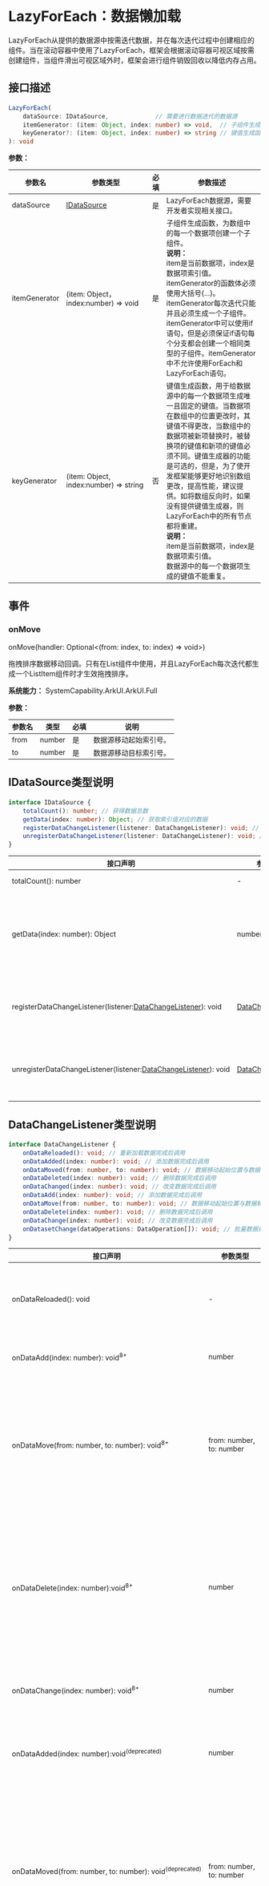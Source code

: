 # LazyForEach：数据懒加载


LazyForEach从提供的数据源中按需迭代数据，并在每次迭代过程中创建相应的组件。当在滚动容器中使用了LazyForEach，框架会根据滚动容器可视区域按需创建组件，当组件滑出可视区域外时，框架会进行组件销毁回收以降低内存占用。


## 接口描述


```ts
LazyForEach(
    dataSource: IDataSource,             // 需要进行数据迭代的数据源
    itemGenerator: (item: Object, index: number) => void,  // 子组件生成函数
    keyGenerator?: (item: Object, index: number) => string // 键值生成函数
): void
```

**参数：**


| 参数名        | 参数类型                                               | 必填 | 参数描述                                                     |
| ------------- | ------------------------------------------------------ | ---- | ------------------------------------------------------------ |
| dataSource    | [IDataSource](#idatasource类型说明)                    | 是   | LazyForEach数据源，需要开发者实现相关接口。                  |
| itemGenerator | (item:&nbsp;Object， index:number)&nbsp;=&gt;&nbsp;void  | 是   | 子组件生成函数，为数组中的每一个数据项创建一个子组件。<br/>**说明：**<br/>item是当前数据项，index是数据项索引值。<br/>itemGenerator的函数体必须使用大括号{...}。itemGenerator每次迭代只能并且必须生成一个子组件。itemGenerator中可以使用if语句，但是必须保证if语句每个分支都会创建一个相同类型的子组件。itemGenerator中不允许使用ForEach和LazyForEach语句。 |
| keyGenerator  | (item:&nbsp;Object, index:number)&nbsp;=&gt;&nbsp;string | 否   | 键值生成函数，用于给数据源中的每一个数据项生成唯一且固定的键值。当数据项在数组中的位置更改时，其键值不得更改，当数组中的数据项被新项替换时，被替换项的键值和新项的键值必须不同。键值生成器的功能是可选的，但是，为了使开发框架能够更好地识别数组更改，提高性能，建议提供。如将数组反向时，如果没有提供键值生成器，则LazyForEach中的所有节点都将重建。<br/>**说明：**<br/>item是当前数据项，index是数据项索引值。<br/>数据源中的每一个数据项生成的键值不能重复。 |

## 事件
### onMove

onMove(handler: Optional<(from: index, to: index) => void>)

拖拽排序数据移动回调。只有在List组件中使用，并且LazyForEach每次迭代都生成一个ListItem组件时才生效拖拽排序。

**系统能力：** SystemCapability.ArkUI.ArkUI.Full

**参数：** 

| 参数名 | 类型      | 必填 | 说明       |
| ------ | --------- | ---- | ---------- |
| from  | number | 是   | 数据源移动起始索引号。 |
| to  | number | 是   | 数据源移动目标索引号。 |

## IDataSource类型说明

```ts
interface IDataSource {
    totalCount(): number; // 获得数据总数
    getData(index: number): Object; // 获取索引值对应的数据
    registerDataChangeListener(listener: DataChangeListener): void; // 注册数据改变的监听器
    unregisterDataChangeListener(listener: DataChangeListener): void; // 注销数据改变的监听器
}
```

| 接口声明                                                     | 参数类型                                          | 说明                                                        |
| ------------------------------------------------------------ | ------------------------------------------------- | ----------------------------------------------------------- |
| totalCount():&nbsp;number                                    | -                                                 | 获得数据总数。                                              |
| getData(index:&nbsp;number):&nbsp;Object                        | number                                            | 获取索引值index对应的数据。<br/>index：获取数据对应的索引值。 |
| registerDataChangeListener(listener:[DataChangeListener](#datachangelistener类型说明)):&nbsp;void | [DataChangeListener](#datachangelistener类型说明) | 注册数据改变的监听器。<br/>listener：数据变化监听器         |
| unregisterDataChangeListener(listener:[DataChangeListener](#datachangelistener类型说明)):&nbsp;void | [DataChangeListener](#datachangelistener类型说明) | 注销数据改变的监听器。<br/>listener：数据变化监听器         |

## DataChangeListener类型说明

```ts
interface DataChangeListener {
    onDataReloaded(): void; // 重新加载数据完成后调用
    onDataAdded(index: number): void; // 添加数据完成后调用
    onDataMoved(from: number, to: number): void; // 数据移动起始位置与数据移动目标位置交换完成后调用
    onDataDeleted(index: number): void; // 删除数据完成后调用
    onDataChanged(index: number): void; // 改变数据完成后调用
    onDataAdd(index: number): void; // 添加数据完成后调用
    onDataMove(from: number, to: number): void; // 数据移动起始位置与数据移动目标位置交换完成后调用
    onDataDelete(index: number): void; // 删除数据完成后调用
    onDataChange(index: number): void; // 改变数据完成后调用
    onDatasetChange(dataOperations: DataOperation[]): void; // 批量数据处理后调用
}
```

| 接口声明                                                     | 参数类型                               | 说明                                                         |
| ------------------------------------------------------------ | -------------------------------------- | ------------------------------------------------------------ |
| onDataReloaded():&nbsp;void                                  | -                                      | 通知组件重新加载所有数据。<br/>键值没有变化的数据项会使用原先的子组件，键值发生变化的会重建子组件。 |
| onDataAdd(index:&nbsp;number):&nbsp;void<sup>8+</sup>        | number                                 | 通知组件index的位置有数据添加。<br/>index：数据添加位置的索引值。 |
| onDataMove(from:&nbsp;number,&nbsp;to:&nbsp;number):&nbsp;void<sup>8+</sup> | from:&nbsp;number,<br/>to:&nbsp;number | 通知组件数据有移动。<br/>from:&nbsp;数据移动起始位置，to:&nbsp;数据移动目标位置。<br/>将from和to位置的数据进行交换。<br/>**说明：**<br/>数据移动前后键值要保持不变，如果键值有变化，应使用删除数据和新增数据接口。 |
| onDataDelete(index: number):void<sup>8+</sup>                | number                                 | 通知组件删除index位置的数据并刷新LazyForEach的展示内容。<br/>index：数据删除位置的索引值。<br/>**说明：** <br/>需要保证dataSource中的对应数据已经在调用onDataDelete前删除，否则页面渲染将出现未定义的行为。 |
| onDataChange(index:&nbsp;number):&nbsp;void<sup>8+</sup>     | number                                 | 通知组件index的位置有数据有变化。<br/>index：数据变化位置的索引值。 |
| onDataAdded(index:&nbsp;number):void<sup>(deprecated)</sup>  | number                                 | 通知组件index的位置有数据添加。<br/>从API 8开始，建议使用onDataAdd。<br/>index：数据添加位置的索引值。 |
| onDataMoved(from:&nbsp;number,&nbsp;to:&nbsp;number):&nbsp;void<sup>(deprecated)</sup> | from:&nbsp;number,<br/>to:&nbsp;number | 通知组件数据有移动。<br/>从API 8开始，建议使用onDataMove。<br/>from:&nbsp;数据移动起始位置，to:&nbsp;数据移动目标位置。<br/>将from和to位置的数据进行交换。<br/>**说明：**<br/>数据移动前后键值要保持不变，如果键值有变化，应使用删除数据和新增数据接口。 |
| onDataDeleted(index: number):void<sup>(deprecated)</sup>     | number                                 | 通知组件删除index位置的数据并刷新LazyForEach的展示内容。<br/>从API 8开始，建议使用onDataDelete。<br/>index：数据删除位置的索引值。 |
| onDataChanged(index:&nbsp;number):&nbsp;void<sup>(deprecated)</sup> | number                                 | 通知组件index的位置有数据有变化。<br/>从API 8开始，建议使用onDataChange。<br/>index：数据变化监听器。 |
| onDatasetChange(dataOperations: DataOperation[]): void<sup>12+</sup> | DataOperation[]                        | 进行批量的数据处理。<br/>该接口不可与上述接口混用。<br/>DataOperation：一次处理数据的操作。<br/>**原子化服务API：** 从API version 12开始，该接口支持在原子化服务中使用。|

## DataOperation类型说明

**原子化服务API：** 从API version 12开始，该接口支持在原子化服务中使用。

```ts
type DataOperation =
  	DataAddOperation |          // 添加数据操作
	DataDeleteOperation |       // 删除数据操作
	DataChangeOperation |       // 改变数据操作
	DataMoveOperation |         // 移动数据操作
	DataExchangeOperation |     // 交换数据操作
	DataReloadOperation         // 重载所有数据操作
```

### DataAddOperation

**原子化服务API：** 从API version 12开始，该接口支持在原子化服务中使用。

```ts
interface DataAddOperation {
  type: DataOperationType.ADD,     // 数据添加类型
  index: number,                   // 插入数据索引值
  count?: number,                  // 插入数量，默认值为1
  key?: string | Array<string>     // 为插入的数据分配键值
}
```

### DataDeleteOperation

**原子化服务API：** 从API version 12开始，该接口支持在原子化服务中使用。

```ts
interface DataDeleteOperation {
  type: DataOperationType.DELETE,  // 数据删除类型
  index: number,                   // 起始删除位置索引值
  count?: number                   // 删除数据数量，默认值为1
}
```

### DataChangeOperation

**原子化服务API：** 从API version 12开始，该接口支持在原子化服务中使用。

```ts
interface DataChangeOperation {
  type: DataOperationType.CHANGE,  // 数据改变类型
  index: number,                   // 改变的数据的索引值
  key?: string                     // 为改变的数据分配新的键值，默认使用原键值
}
```

### DataMoveOperation

**原子化服务API：** 从API version 12开始，该接口支持在原子化服务中使用。

```ts
interface MoveIndex {
  from: number;                    // 起始移动位置
  to: number;                      // 目的移动位置
}

interface DataMoveOperation {
  type: DataOperationType.MOVE,    // 数据移动类型
  index: MoveIndex,
  key?: string                     // 为被移动的数据分配新的键值，默认使用原键值
}
```

### DataExchangeOperation

**原子化服务API：** 从API version 12开始，该接口支持在原子化服务中使用。

```ts
interface ExchangeIndex {
  start: number;                   // 第一个交换位置
  end: number;                     // 第二个交换位置
}
interface ExchangeKey {
  start: string;                   // 为第一个交换的位置分配新的键值，默认使用原键值
  end: string;                     // 为第二个交换的位置分配新的键值，默认使用原键值
}

interface DataExchangeOperation {
  type: DataOperationType.EXCHANGE,  // 数据交换类型
  index: ExchangeIndex,
  key?: ExchangeKey
}
```

### DataReloadOperation

**原子化服务API：** 从API version 12开始，该接口支持在原子化服务中使用。

```ts
interface DataReloadOperation {     // 当onDatasetChange含有DataOperationType.RELOAD操作时，其余操作全部失效，框架会自己调用keygenerator进行键值比对
  type: DataOperationType.RELOAD    // 数据全部重载类型
}
```

### DataOperationType

**原子化服务API：** 从API version 12开始，该接口支持在原子化服务中使用。

```ts
declare enum DataOperationType {
  ADD = 'add',                      // 数据添加
  DELETE = 'delete',                // 数据删除
  CHANGE = 'change',                // 数据改变
  MOVE = 'move',                    // 数据移动
  EXCHANGE = 'exchange',            // 数据交换
  RELOAD = 'reload'                 // 全部数据重载
}
```

## 使用限制

- LazyForEach必须在容器组件内使用，仅有[List](../reference/apis-arkui/arkui-ts/ts-container-list.md)、[Grid](../reference/apis-arkui/arkui-ts/ts-container-grid.md)、[Swiper](../reference/apis-arkui/arkui-ts/ts-container-swiper.md)以及[WaterFlow](../reference/apis-arkui/arkui-ts/ts-container-waterflow.md)组件支持数据懒加载（可配置cachedCount属性，即只加载可视部分以及其前后少量数据用于缓冲），其他组件仍然是一次性加载所有的数据。
- LazyForEach在每次迭代中，必须创建且只允许创建一个子组件。
- 生成的子组件必须是允许包含在LazyForEach父容器组件中的子组件。
- 允许LazyForEach包含在if/else条件渲染语句中，也允许LazyForEach中出现if/else条件渲染语句。
- 键值生成器必须针对每个数据生成唯一的值，如果键值相同，将导致键值相同的UI组件渲染出现问题。
- LazyForEach必须使用DataChangeListener对象来进行更新，第一个参数dataSource使用状态变量时，状态变量改变不会触发LazyForEach的UI刷新。
- 为了高性能渲染，通过DataChangeListener对象的onDataChange方法来更新UI时，需要生成不同于原来的键值来触发组件刷新。

## 键值生成规则

在`LazyForEach`循环渲染过程中，系统会为每个item生成一个唯一且持久的键值，用于标识对应的组件。当这个键值变化时，ArkUI框架将视为该数组元素已被替换或修改，并会基于新的键值创建一个新的组件。

`LazyForEach`提供了一个名为`keyGenerator`的参数，这是一个函数，开发者可以通过它自定义键值的生成规则。如果开发者没有定义`keyGenerator`函数，则ArkUI框架会使用默认的键值生成函数，即`(item: Object, index: number) => { return viewId + '-' + index.toString(); }`, viewId在编译器转换过程中生成，同一个LazyForEach组件内其viewId是一致的。

## 组件创建规则

在确定键值生成规则后，LazyForEach的第二个参数`itemGenerator`函数会根据键值生成规则为数据源的每个数组项创建组件。组件的创建包括两种情况：[LazyForEach首次渲染](#首次渲染)和[LazyForEach非首次渲染](#非首次渲染)。

### 首次渲染

- ### 生成不同键值

在LazyForEach首次渲染时，会根据上述键值生成规则为数据源的每个数组项生成唯一键值，并创建相应的组件。

```ts
// Basic implementation of IDataSource to handle data listener
class BasicDataSource implements IDataSource {
  private listeners: DataChangeListener[] = [];
  private originDataArray: string[] = [];

  public totalCount(): number {
    return 0;
  }

  public getData(index: number): string {
    return this.originDataArray[index];
  }

  // 该方法为框架侧调用，为LazyForEach组件向其数据源处添加listener监听
  registerDataChangeListener(listener: DataChangeListener): void {
    if (this.listeners.indexOf(listener) < 0) {
      console.info('add listener');
      this.listeners.push(listener);
    }
  }

  // 该方法为框架侧调用，为对应的LazyForEach组件在数据源处去除listener监听
  unregisterDataChangeListener(listener: DataChangeListener): void {
    const pos = this.listeners.indexOf(listener);
    if (pos >= 0) {
      console.info('remove listener');
      this.listeners.splice(pos, 1);
    }
  }

  // 通知LazyForEach组件需要重载所有子组件
  notifyDataReload(): void {
    this.listeners.forEach(listener => {
      listener.onDataReloaded();
    })
  }

  // 通知LazyForEach组件需要在index对应索引处添加子组件
  notifyDataAdd(index: number): void {
    this.listeners.forEach(listener => {
      listener.onDataAdd(index);
    })
  }

  // 通知LazyForEach组件在index对应索引处数据有变化，需要重建该子组件
  notifyDataChange(index: number): void {
    this.listeners.forEach(listener => {
      listener.onDataChange(index);
    })
  }

  // 通知LazyForEach组件需要在index对应索引处删除该子组件
  notifyDataDelete(index: number): void {
    this.listeners.forEach(listener => {
      listener.onDataDelete(index);
    })
  }

  // 通知LazyForEach组件将from索引和to索引处的子组件进行交换
  notifyDataMove(from: number, to: number): void {
    this.listeners.forEach(listener => {
      listener.onDataMove(from, to);
    })
  }
}

class MyDataSource extends BasicDataSource {
  private dataArray: string[] = [];

  public totalCount(): number {
    return this.dataArray.length;
  }

  public getData(index: number): string {
    return this.dataArray[index];
  }

  public addData(index: number, data: string): void {
    this.dataArray.splice(index, 0, data);
    this.notifyDataAdd(index);
  }

  public pushData(data: string): void {
    this.dataArray.push(data);
    this.notifyDataAdd(this.dataArray.length - 1);
  }
}

@Entry
@Component
struct MyComponent {
  private data: MyDataSource = new MyDataSource();
   
  aboutToAppear() {
    for (let i = 0; i <= 20; i++) {
      this.data.pushData(`Hello ${i}`)
    }
  }

  build() {
    List({ space: 3 }) {
      LazyForEach(this.data, (item: string) => {
        ListItem() {
          Row() {
            Text(item).fontSize(50)
              .onAppear(() => {
                console.info("appear:" + item)
              })
          }.margin({ left: 10, right: 10 })
        }
      }, (item: string) => item)
    }.cachedCount(5)
  }
}
```

在上述代码中，键值生成规则是`keyGenerator`函数的返回值`item`。在`LazyForEach`循环渲染时，其为数据源数组项依次生成键值`Hello 0`、`Hello 1` ... `Hello 20`，并创建对应的`ListItem`子组件渲染到界面上。

运行效果如下图所示。

**图1**  LazyForEach正常首次渲染  
![LazyForEach-Render-DifferentKey](./figures/LazyForEach-Render-DifferentKey.gif)

- ### 键值相同时错误渲染

当不同数据项生成的键值相同时，框架的行为是不可预测的。例如，在以下代码中，`LazyForEach`渲染的数据项键值均相同，在滑动过程中，`LazyForEach`会对划入划出当前页面的子组件进行预加载，而新建的子组件和销毁的原子组件具有相同的键值，框架可能存在取用缓存错误的情况，导致子组件渲染有问题。

 ```ts
class BasicDataSource implements IDataSource {
  private listeners: DataChangeListener[] = [];
  private originDataArray: string[] = [];

  public totalCount(): number {
    return 0;
  }

  public getData(index: number): string {
    return this.originDataArray[index];
  }

  registerDataChangeListener(listener: DataChangeListener): void {
    if (this.listeners.indexOf(listener) < 0) {
      console.info('add listener');
      this.listeners.push(listener);
    }
  }

  unregisterDataChangeListener(listener: DataChangeListener): void {
    const pos = this.listeners.indexOf(listener);
    if (pos >= 0) {
      console.info('remove listener');
      this.listeners.splice(pos, 1);
    }
  }

  notifyDataReload(): void {
    this.listeners.forEach(listener => {
      listener.onDataReloaded();
    })
  }

  notifyDataAdd(index: number): void {
    this.listeners.forEach(listener => {
      listener.onDataAdd(index);
    })
  }

  notifyDataChange(index: number): void {
    this.listeners.forEach(listener => {
      listener.onDataChange(index);
    })
  }

  notifyDataDelete(index: number): void {
    this.listeners.forEach(listener => {
      listener.onDataDelete(index);
    })
  }

  notifyDataMove(from: number, to: number): void {
    this.listeners.forEach(listener => {
      listener.onDataMove(from, to);
    })
  }
}

class MyDataSource extends BasicDataSource {
  private dataArray: string[] = [];

  public totalCount(): number {
    return this.dataArray.length;
  }

  public getData(index: number): string {
    return this.dataArray[index];
  }

  public addData(index: number, data: string): void {
    this.dataArray.splice(index, 0, data);
    this.notifyDataAdd(index);
  }

  public pushData(data: string): void {
    this.dataArray.push(data);
    this.notifyDataAdd(this.dataArray.length - 1);
  }
}

@Entry
@Component
struct MyComponent {
  private data: MyDataSource = new MyDataSource();

  aboutToAppear() {
    for (let i = 0; i <= 20; i++) {
      this.data.pushData(`Hello ${i}`)
    }
  }

  build() {
    List({ space: 3 }) {
      LazyForEach(this.data, (item: string) => {
        ListItem() {
          Row() {
            Text(item).fontSize(50)
              .onAppear(() => {
                console.info("appear:" + item)
              })
          }.margin({ left: 10, right: 10 })
        }
      }, (item: string) => 'same key')
    }.cachedCount(5)
  }
}
 ```

运行效果如下图所示。

**图2**  LazyForEach存在相同键值  
![LazyForEach-Render-SameKey](./figures/LazyForEach-Render-SameKey.gif)

### 非首次渲染

当`LazyForEach`数据源发生变化，需要再次渲染时，开发者应根据数据源的变化情况调用`listener`对应的接口，通知`LazyForEach`做相应的更新，各使用场景如下。

- ### 添加数据

```ts
class BasicDataSource implements IDataSource {
  private listeners: DataChangeListener[] = [];
  private originDataArray: string[] = [];

  public totalCount(): number {
    return 0;
  }

  public getData(index: number): string {
    return this.originDataArray[index];
  }

  registerDataChangeListener(listener: DataChangeListener): void {
    if (this.listeners.indexOf(listener) < 0) {
      console.info('add listener');
      this.listeners.push(listener);
    }
  }

  unregisterDataChangeListener(listener: DataChangeListener): void {
    const pos = this.listeners.indexOf(listener);
    if (pos >= 0) {
      console.info('remove listener');
      this.listeners.splice(pos, 1);
    }
  }

  notifyDataReload(): void {
    this.listeners.forEach(listener => {
      listener.onDataReloaded();
    })
  }

  notifyDataAdd(index: number): void {
    this.listeners.forEach(listener => {
      listener.onDataAdd(index);
      // 写法2：listener.onDatasetChange([{type: DataOperationType.ADD, index: index}]);
    })
  }

  notifyDataChange(index: number): void {
    this.listeners.forEach(listener => {
      listener.onDataChange(index);
    })
  }

  notifyDataDelete(index: number): void {
    this.listeners.forEach(listener => {
      listener.onDataDelete(index);
    })
  }

  notifyDataMove(from: number, to: number): void {
    this.listeners.forEach(listener => {
      listener.onDataMove(from, to);
    })
  }
}

class MyDataSource extends BasicDataSource {
  private dataArray: string[] = [];

  public totalCount(): number {
    return this.dataArray.length;
  }

  public getData(index: number): string {
    return this.dataArray[index];
  }

  public addData(index: number, data: string): void {
    this.dataArray.splice(index, 0, data);
    this.notifyDataAdd(index);
  }

  public pushData(data: string): void {
    this.dataArray.push(data);
    this.notifyDataAdd(this.dataArray.length - 1);
  }
}

@Entry
@Component
struct MyComponent {
  private data: MyDataSource = new MyDataSource();

  aboutToAppear() {
    for (let i = 0; i <= 20; i++) {
      this.data.pushData(`Hello ${i}`)
    }
  }

  build() {
    List({ space: 3 }) {
      LazyForEach(this.data, (item: string) => {
        ListItem() {
          Row() {
            Text(item).fontSize(50)
              .onAppear(() => {
                console.info("appear:" + item)
              })
          }.margin({ left: 10, right: 10 })
        }
        .onClick(() => {
          // 点击追加子组件
          this.data.pushData(`Hello ${this.data.totalCount()}`);
        })
      }, (item: string) => item)
    }.cachedCount(5)
  }
}
```

当我们点击`LazyForEach`的子组件时，首先调用数据源`data`的`pushData`方法，该方法会在数据源末尾添加数据并调用`notifyDataAdd`方法。在`notifyDataAdd`方法内会又调用`listener.onDataAdd`方法，该方法会通知`LazyForEach`在该处有数据添加，`LazyForEach`便会在该索引处新建子组件。

运行效果如下图所示。

**图3**  LazyForEach添加数据  
![LazyForEach-Add-Data](./figures/LazyForEach-Add-Data.gif)

- ### 删除数据

```ts
class BasicDataSource implements IDataSource {
  private listeners: DataChangeListener[] = [];
  private originDataArray: string[] = [];

  public totalCount(): number {
    return 0;
  }

  public getData(index: number): string {
    return this.originDataArray[index];
  }

  registerDataChangeListener(listener: DataChangeListener): void {
    if (this.listeners.indexOf(listener) < 0) {
      console.info('add listener');
      this.listeners.push(listener);
    }
  }

  unregisterDataChangeListener(listener: DataChangeListener): void {
    const pos = this.listeners.indexOf(listener);
    if (pos >= 0) {
      console.info('remove listener');
      this.listeners.splice(pos, 1);
    }
  }

  notifyDataReload(): void {
    this.listeners.forEach(listener => {
      listener.onDataReloaded();
    })
  }

  notifyDataAdd(index: number): void {
    this.listeners.forEach(listener => {
      listener.onDataAdd(index);
    })
  }

  notifyDataChange(index: number): void {
    this.listeners.forEach(listener => {
      listener.onDataChange(index);
    })
  }

  notifyDataDelete(index: number): void {
    this.listeners.forEach(listener => {
      listener.onDataDelete(index);
      // 写法2：listener.onDatasetChange([{type: DataOperationType.DELETE, index: index}]);
    })
  }

  notifyDataMove(from: number, to: number): void {
    this.listeners.forEach(listener => {
      listener.onDataMove(from, to);
    })
  }
}

class MyDataSource extends BasicDataSource {
  dataArray: string[] = [];

  public totalCount(): number {
    return this.dataArray.length;
  }

  public getData(index: number): string {
    return this.dataArray[index];
  }

  public addData(index: number, data: string): void {
    this.dataArray.splice(index, 0, data);
    this.notifyDataAdd(index);
  }

  public pushData(data: string): void {
    this.dataArray.push(data);
  }
  
  public deleteData(index: number): void {
    this.dataArray.splice(index, 1);
    this.notifyDataDelete(index);
  }
}

@Entry
@Component
struct MyComponent {
  private data: MyDataSource = new MyDataSource();

  aboutToAppear() {
    for (let i = 0; i <= 20; i++) {
      this.data.pushData(`Hello ${i}`)
    }
  }

  build() {
    List({ space: 3 }) {
      LazyForEach(this.data, (item: string, index: number) => {
        ListItem() {
          Row() {
            Text(item).fontSize(50)
              .onAppear(() => {
                console.info("appear:" + item)
              })
          }.margin({ left: 10, right: 10 })
        }
        .onClick(() => {
          // 点击删除子组件
          this.data.deleteData(this.data.dataArray.indexOf(item));
        })
      }, (item: string) => item)
    }.cachedCount(5)
  }
}
```

当我们点击`LazyForEach`的子组件时，首先调用数据源`data`的`deleteData`方法，该方法会删除数据源对应索引处的数据并调用`notifyDataDelete`方法。在`notifyDataDelete`方法内会又调用`listener.onDataDelete`方法，该方法会通知`LazyForEach`在该处有数据删除，`LazyForEach`便会在该索引处删除对应子组件。

运行效果如下图所示。

**图4**  LazyForEach删除数据  
![LazyForEach-Delete-Data](./figures/LazyForEach-Delete-Data.gif)

- ### 交换数据

```ts
class BasicDataSource implements IDataSource {
  private listeners: DataChangeListener[] = [];
  private originDataArray: string[] = [];

  public totalCount(): number {
    return 0;
  }

  public getData(index: number): string {
    return this.originDataArray[index];
  }

  registerDataChangeListener(listener: DataChangeListener): void {
    if (this.listeners.indexOf(listener) < 0) {
      console.info('add listener');
      this.listeners.push(listener);
    }
  }

  unregisterDataChangeListener(listener: DataChangeListener): void {
    const pos = this.listeners.indexOf(listener);
    if (pos >= 0) {
      console.info('remove listener');
      this.listeners.splice(pos, 1);
    }
  }

  notifyDataReload(): void {
    this.listeners.forEach(listener => {
      listener.onDataReloaded();
    })
  }

  notifyDataAdd(index: number): void {
    this.listeners.forEach(listener => {
      listener.onDataAdd(index);
    })
  }

  notifyDataChange(index: number): void {
    this.listeners.forEach(listener => {
      listener.onDataChange(index);
    })
  }

  notifyDataDelete(index: number): void {
    this.listeners.forEach(listener => {
      listener.onDataDelete(index);
    })
  }

  notifyDataMove(from: number, to: number): void {
    this.listeners.forEach(listener => {
      listener.onDataMove(from, to);
      // 写法2：listener.onDatasetChange(
      //         [{type: DataOperationType.EXCHANGE, index: {start: from, end: to}}]);
    })
  }
}

class MyDataSource extends BasicDataSource {
  dataArray: string[] = [];

  public totalCount(): number {
    return this.dataArray.length;
  }

  public getData(index: number): string {
    return this.dataArray[index];
  }

  public addData(index: number, data: string): void {
    this.dataArray.splice(index, 0, data);
    this.notifyDataAdd(index);
  }

  public pushData(data: string): void {
    this.dataArray.push(data);
  }
  
  public deleteData(index: number): void {
    this.dataArray.splice(index, 1);
    this.notifyDataDelete(index);
  }
  
  public moveData(from: number, to: number): void {
    let temp: string = this.dataArray[from];
    this.dataArray[from] = this.dataArray[to];
    this.dataArray[to] = temp;
    this.notifyDataMove(from, to);
  }
}

@Entry
@Component
struct MyComponent {
  private moved: number[] = [];
  private data: MyDataSource = new MyDataSource();

  aboutToAppear() {
    for (let i = 0; i <= 20; i++) {
      this.data.pushData(`Hello ${i}`)
    }
  }

  build() {
    List({ space: 3 }) {
      LazyForEach(this.data, (item: string, index: number) => {
        ListItem() {
          Row() {
            Text(item).fontSize(50)
              .onAppear(() => {
                console.info("appear:" + item)
              })
          }.margin({ left: 10, right: 10 })
        }
        .onClick(() => {
          this.moved.push(this.data.dataArray.indexOf(item));
          if (this.moved.length === 2) {
          	// 点击交换子组件
          	this.data.moveData(this.moved[0], this.moved[1]);
            this.moved = [];
          }
        })
      }, (item: string) => item)
    }.cachedCount(5)
  }
}
```

当我们首次点击`LazyForEach`的子组件时，在moved成员变量内存入要移动的数据索引，再次点击`LazyForEach`另一个子组件时，我们将首次点击的子组件移到此处。调用数据源`data`的`moveData`方法，该方法会将数据源对应数据移动到预期的位置并调用`notifyDataMove`方法。在`notifyDataMove`方法内会又调用`listener.onDataMove`方法，该方法通知`LazyForEach`在该处有数据需要移动，`LazyForEach`便会将`from`和`to`索引处的子组件进行位置调换。

运行效果如下图所示。

**图5**  LazyForEach交换数据  
![LazyForEach-Exchange-Data](./figures/LazyForEach-Exchange-Data.gif)

- ### 改变单个数据

```ts
class BasicDataSource implements IDataSource {
  private listeners: DataChangeListener[] = [];
  private originDataArray: string[] = [];

  public totalCount(): number {
    return 0;
  }

  public getData(index: number): string {
    return this.originDataArray[index];
  }

  registerDataChangeListener(listener: DataChangeListener): void {
    if (this.listeners.indexOf(listener) < 0) {
      console.info('add listener');
      this.listeners.push(listener);
    }
  }

  unregisterDataChangeListener(listener: DataChangeListener): void {
    const pos = this.listeners.indexOf(listener);
    if (pos >= 0) {
      console.info('remove listener');
      this.listeners.splice(pos, 1);
    }
  }

  notifyDataReload(): void {
    this.listeners.forEach(listener => {
      listener.onDataReloaded();
    })
  }

  notifyDataAdd(index: number): void {
    this.listeners.forEach(listener => {
      listener.onDataAdd(index);
    })
  }

  notifyDataChange(index: number): void {
    this.listeners.forEach(listener => {
      listener.onDataChange(index);
      // 写法2：listener.onDatasetChange([{type: DataOperationType.CHANGE, index: index}]);
    })
  }

  notifyDataDelete(index: number): void {
    this.listeners.forEach(listener => {
      listener.onDataDelete(index);
    })
  }

  notifyDataMove(from: number, to: number): void {
    this.listeners.forEach(listener => {
      listener.onDataMove(from, to);
    })
  }
}

class MyDataSource extends BasicDataSource {
  private dataArray: string[] = [];

  public totalCount(): number {
    return this.dataArray.length;
  }

  public getData(index: number): string {
    return this.dataArray[index];
  }

  public addData(index: number, data: string): void {
    this.dataArray.splice(index, 0, data);
    this.notifyDataAdd(index);
  }

  public pushData(data: string): void {
    this.dataArray.push(data);
  }
  
  public deleteData(index: number): void {
    this.dataArray.splice(index, 1);
    this.notifyDataDelete(index);
  }
  
  public changeData(index: number, data: string): void {
    this.dataArray.splice(index, 1, data);
    this.notifyDataChange(index);
  }
}

@Entry
@Component
struct MyComponent {
  private moved: number[] = [];
  private data: MyDataSource = new MyDataSource();

  aboutToAppear() {
    for (let i = 0; i <= 20; i++) {
      this.data.pushData(`Hello ${i}`)
    }
  }


  build() {
    List({ space: 3 }) {
      LazyForEach(this.data, (item: string, index: number) => {
        ListItem() {
          Row() {
            Text(item).fontSize(50)
              .onAppear(() => {
                console.info("appear:" + item)
              })
          }.margin({ left: 10, right: 10 })
        }
        .onClick(() => {
          this.data.changeData(index, item + '00');
        })
      }, (item: string) => item)
    }.cachedCount(5)
  }
}
```

当我们点击`LazyForEach`的子组件时，首先改变当前数据，然后调用数据源`data`的`changeData`方法，在该方法内会调用`notifyDataChange`方法。在`notifyDataChange`方法内会又调用`listener.onDataChange`方法，该方法通知`LazyForEach`组件该处有数据发生变化，`LazyForEach`便会在对应索引处重建子组件。

运行效果如下图所示。

**图6**  LazyForEach改变单个数据  
![LazyForEach-Change-SingleData](./figures/LazyForEach-Change-SingleData.gif)

- ### 改变多个数据

```ts
class BasicDataSource implements IDataSource {
  private listeners: DataChangeListener[] = [];
  private originDataArray: string[] = [];

  public totalCount(): number {
    return 0;
  }

  public getData(index: number): string {
    return this.originDataArray[index];
  }

  registerDataChangeListener(listener: DataChangeListener): void {
    if (this.listeners.indexOf(listener) < 0) {
      console.info('add listener');
      this.listeners.push(listener);
    }
  }

  unregisterDataChangeListener(listener: DataChangeListener): void {
    const pos = this.listeners.indexOf(listener);
    if (pos >= 0) {
      console.info('remove listener');
      this.listeners.splice(pos, 1);
    }
  }

  notifyDataReload(): void {
    this.listeners.forEach(listener => {
      listener.onDataReloaded();
      // 写法2：listener.onDatasetChange([{type: DataOperationType.RELOAD}]);
    })
  }

  notifyDataAdd(index: number): void {
    this.listeners.forEach(listener => {
      listener.onDataAdd(index);
    })
  }

  notifyDataChange(index: number): void {
    this.listeners.forEach(listener => {
      listener.onDataChange(index);
    })
  }

  notifyDataDelete(index: number): void {
    this.listeners.forEach(listener => {
      listener.onDataDelete(index);
    })
  }

  notifyDataMove(from: number, to: number): void {
    this.listeners.forEach(listener => {
      listener.onDataMove(from, to);
    })
  }
}

class MyDataSource extends BasicDataSource {
  private dataArray: string[] = [];

  public totalCount(): number {
    return this.dataArray.length;
  }

  public getData(index: number): string {
    return this.dataArray[index];
  }

  public addData(index: number, data: string): void {
    this.dataArray.splice(index, 0, data);
    this.notifyDataAdd(index);
  }

  public pushData(data: string): void {
    this.dataArray.push(data);
  }
  
  public deleteData(index: number): void {
    this.dataArray.splice(index, 1);
    this.notifyDataDelete(index);
  }
  
  public changeData(index: number): void {
    this.notifyDataChange(index);
  }
    
  public reloadData(): void {
    this.notifyDataReload();
  }
    
  public modifyAllData(): void {
    this.dataArray = this.dataArray.map((item: string) => {
        return item + '0';
    })
  }
}

@Entry
@Component
struct MyComponent {
  private moved: number[] = [];
  private data: MyDataSource = new MyDataSource();

  aboutToAppear() {
    for (let i = 0; i <= 20; i++) {
      this.data.pushData(`Hello ${i}`)
    }
  }

  build() {
    List({ space: 3 }) {
      LazyForEach(this.data, (item: string, index: number) => {
        ListItem() {
          Row() {
            Text(item).fontSize(50)
              .onAppear(() => {
                console.info("appear:" + item)
              })
          }.margin({ left: 10, right: 10 })
        }
        .onClick(() => {
          this.data.modifyAllData();
          this.data.reloadData();
        })
      }, (item: string) => item)
    }.cachedCount(5)
  }
}
```

当我们点击`LazyForEach`的子组件时，首先调用`data`的`modifyAllData`方法改变了数据源中的所有数据，然后调用数据源的`reloadData`方法，在该方法内会调用`notifyDataReload`方法。在`notifyDataReload`方法内会又调用`listener.onDataReloaded`方法，通知`LazyForEach`需要重建所有子节点。`LazyForEach`会将原所有数据项和新所有数据项一一做键值比对，若有相同键值则使用缓存，若键值不同则重新构建。

运行效果如下图所示。

**图7**  LazyForEach改变多个数据  
![LazyForEach-Reload-Data](./figures/LazyForEach-Reload-Data.gif)

- ### 精准批量修改数据

```ts
class BasicDataSource implements IDataSource {
  private listeners: DataChangeListener[] = [];
  private originDataArray: string[] = [];

  public totalCount(): number {
    return 0;
  }

  public getData(index: number): string {
    return this.originDataArray[index];
  }

  registerDataChangeListener(listener: DataChangeListener): void {
    if (this.listeners.indexOf(listener) < 0) {
      console.info('add listener');
      this.listeners.push(listener);
    }
  }

  unregisterDataChangeListener(listener: DataChangeListener): void {
    const pos = this.listeners.indexOf(listener);
    if (pos >= 0) {
      console.info('remove listener');
      this.listeners.splice(pos, 1);
    }
  }

  notifyDatasetChange(operations: DataOperation[]): void {
    this.listeners.forEach(listener => {
      listener.onDatasetChange(operations);
    })
  }
}

class MyDataSource extends BasicDataSource {
  private dataArray: string[] = [];

  public totalCount(): number {
    return this.dataArray.length;
  }

  public getData(index: number): string {
    return this.dataArray[index];
  }

  public operateData(): void {
    this.dataArray.splice(3, 0, this.dataArray[1]);
    this.dataArray.splice(1, 1);
    let temp = this.dataArray[4];
    this.dataArray[4] = this.dataArray[6];
    this.dataArray[6] = temp
    this.dataArray.splice(8, 0, 'Hello a', 'Hello b');
    this.dataArray.splice(10, 2);
    this.notifyDatasetChange([
      {type: DataOperationType.MOVE, index: {from: 1, to: 3}},
      {type: DataOperationType.EXCHANGE, index: {start: 4, end: 6}},
      {type: DataOperationType.ADD, index: 8, count: 2},
      {type: DataOperationType.DELETE, index: 10, count: 2}]);
  }

  public pushData(data: string): void {
    this.dataArray.push(data);
  }
}

@Entry
@Component
struct MyComponent {
  private data: MyDataSource = new MyDataSource();

  aboutToAppear() {
    for (let i = 1; i <= 21; i++) {
      this.data.pushData(`Hello ${i}`)
    }
  }

  build() {
    Column() {
      Text('第二项数据移动到第四项处，第五项数据和第七项数据交换，第九项开始添加数据 "Hello a" "Hello b", 第十一项开始删除两个数据')
        .fontSize(10)
        .backgroundColor(Color.Blue)
        .fontColor(Color.White)
        .borderRadius(50)
        .padding(5)
        .onClick(() => {
            this.data.operateData();
        })
      List({ space: 3 }) {
        LazyForEach(this.data, (item: string, index: number) => {
          ListItem() {
            Row() {
              Text(item).fontSize(35)
                .onAppear(() => {
                  console.info("appear:" + item)
                })
            }.margin({ left: 10, right: 10 })
          }

        }, (item: string) => item + new Date().getTime())
      }.cachedCount(5)
    }
  }
}
```

onDatasetChange接口由开发者一次性通知LazyForEach应该做哪些操作。上述例子展示了LazyForEach同时进行数据添加、删除、移动、交换的操作。

使用该接口时有如下注意事项。

1. onDatasetChange与其它操作数据的接口不能混用。
2. 传入的index对应的数据均从更改前的原数组内寻找。
3. 调用一次onDatasetChange，一个index对应的数据只能被操作一次，若被操作多次，LazyForEach仅使第一个操作生效。
4. 部分操作可以由开发者传入键值，LazyForEach不会再去重复调用keygenerator获取键值，需要开发者保证传入的键值的正确性。
5. 若本次操作集合中有RELOAD操作，则其余操作全不生效。

**图8**  LazyForEach改变多个数据  

![LazyForEach-Change-MultiData](./figures/LazyForEach-Change-MultiData.gif)

- ### 改变数据子属性

若仅靠`LazyForEach`的刷新机制，当`item`变化时若想更新子组件，需要将原来的子组件全部销毁再重新构建，在子组件结构较为复杂的情况下，靠改变键值去刷新渲染性能较低。因此框架提供了`@Observed`与@`ObjectLink`机制进行深度观测，可以做到仅刷新使用了该属性的组件，提高渲染性能。开发者可根据其自身业务特点选择使用哪种刷新方式。

```ts
class BasicDataSource implements IDataSource {
  private listeners: DataChangeListener[] = [];
  private originDataArray: StringData[] = [];

  public totalCount(): number {
    return 0;
  }

  public getData(index: number): StringData {
    return this.originDataArray[index];
  }

  registerDataChangeListener(listener: DataChangeListener): void {
    if (this.listeners.indexOf(listener) < 0) {
      console.info('add listener');
      this.listeners.push(listener);
    }
  }

  unregisterDataChangeListener(listener: DataChangeListener): void {
    const pos = this.listeners.indexOf(listener);
    if (pos >= 0) {
      console.info('remove listener');
      this.listeners.splice(pos, 1);
    }
  }

  notifyDataReload(): void {
    this.listeners.forEach(listener => {
      listener.onDataReloaded();
    })
  }

  notifyDataAdd(index: number): void {
    this.listeners.forEach(listener => {
      listener.onDataAdd(index);
    })
  }

  notifyDataChange(index: number): void {
    this.listeners.forEach(listener => {
      listener.onDataChange(index);
    })
  }

  notifyDataDelete(index: number): void {
    this.listeners.forEach(listener => {
      listener.onDataDelete(index);
    })
  }

  notifyDataMove(from: number, to: number): void {
    this.listeners.forEach(listener => {
      listener.onDataMove(from, to);
    })
  }
}

class MyDataSource extends BasicDataSource {
  private dataArray: StringData[] = [];

  public totalCount(): number {
    return this.dataArray.length;
  }

  public getData(index: number): StringData {
    return this.dataArray[index];
  }

  public addData(index: number, data: StringData): void {
    this.dataArray.splice(index, 0, data);
    this.notifyDataAdd(index);
  }

  public pushData(data: StringData): void {
    this.dataArray.push(data);
    this.notifyDataAdd(this.dataArray.length - 1);
  }
}

@Observed
class StringData {
  message: string;
  constructor(message: string) {
    this.message = message;
  }  
}

@Entry
@Component
struct MyComponent {
  private moved: number[] = [];
  @State data: MyDataSource = new MyDataSource();

  aboutToAppear() {
    for (let i = 0; i <= 20; i++) {
      this.data.pushData(new StringData(`Hello ${i}`));
    }
  }

  build() {
    List({ space: 3 }) {
      LazyForEach(this.data, (item: StringData, index: number) => {
        ListItem() {
          ChildComponent({data: item})
        }
        .onClick(() => {
          item.message += '0';
        })
      }, (item: StringData, index: number) => index.toString())
    }.cachedCount(5)
  }
}

@Component
struct ChildComponent {
  @ObjectLink data: StringData
  build() {
    Row() {
      Text(this.data.message).fontSize(50)
        .onAppear(() => {
          console.info("appear:" + this.data.message)
        })
    }.margin({ left: 10, right: 10 })
  }
}
```

此时点击`LazyForEach`子组件改变`item.message`时，重渲染依赖的是`ChildComponent`的`@ObjectLink`成员变量对其子属性的监听，此时框架只会刷新`Text(this.data.message)`，不会去重建整个`ListItem`子组件。

**图9**  LazyForEach改变数据子属性  
![LazyForEach-Change-SubProperty](./figures/LazyForEach-Change-SubProperty.gif)

## 拖拽排序
当LazyForEach在List组件下使用，并且设置了onMove事件，可以使能拖拽排序。拖拽排序离手后，如果数据位置发生变化，则会触发onMove事件，上报数据移动原始索引号和目标索引号。在onMove事件中，需要根据上报的起始索引号和目标索引号修改数据源。onMove中修改数据源不需要调用DataChangeListener中接口通知数据源变化。

```ts
class BasicDataSource implements IDataSource {
  private listeners: DataChangeListener[] = [];
  private originDataArray: string[] = [];

  public totalCount(): number {
    return 0;
  }

  public getData(index: number): string {
    return this.originDataArray[index];
  }

  registerDataChangeListener(listener: DataChangeListener): void {
    if (this.listeners.indexOf(listener) < 0) {
      console.info('add listener');
      this.listeners.push(listener);
    }
  }

  unregisterDataChangeListener(listener: DataChangeListener): void {
    const pos = this.listeners.indexOf(listener);
    if (pos >= 0) {
      console.info('remove listener');
      this.listeners.splice(pos, 1);
    }
  }

  notifyDataReload(): void {
    this.listeners.forEach(listener => {
      listener.onDataReloaded();
    })
  }

  notifyDataAdd(index: number): void {
    this.listeners.forEach(listener => {
      listener.onDataAdd(index);
    })
  }

  notifyDataChange(index: number): void {
    this.listeners.forEach(listener => {
      listener.onDataChange(index);
    })
  }

  notifyDataDelete(index: number): void {
    this.listeners.forEach(listener => {
      listener.onDataDelete(index);
    })
  }

  notifyDataMove(from: number, to: number): void {
    this.listeners.forEach(listener => {
      listener.onDataMove(from, to);
    })
  }
}

class MyDataSource extends BasicDataSource {
  private dataArray: string[] = [];

  public totalCount(): number {
    return this.dataArray.length;
  }

  public getData(index: number): string {
    return this.dataArray[index];
  }

  public addData(index: number, data: string): void {
    this.dataArray.splice(index, 0, data);
    this.notifyDataAdd(index);
  }

  public moveDataWithoutNotify(from: number, to: number): void {
    let tmp = this.dataArray.splice(from, 1);
    this.dataArray.splice(to, 0, tmp[0])
  }

  public pushData(data: string): void {
    this.dataArray.push(data);
    this.notifyDataAdd(this.dataArray.length - 1);
  }

  public deleteData(index: number): void {
    this.dataArray.splice(index, 1);
    this.notifyDataDelete(index);
  }
}

@Entry
@Component
struct Parent {
  private data: MyDataSource = new MyDataSource();

  build() {
    Row() {
      List() {
        LazyForEach(this.data, (item: string) => {
            ListItem() {
              Text(item.toString())
                .fontSize(16)
                .textAlign(TextAlign.Center)
                .size({height: 100, width: "100%"})
            }.margin(10)
            .borderRadius(10)
            .backgroundColor("#FFFFFFFF")
          }, (item: string) => item)
          .onMove((from:number, to:number)=>{
            this.data.moveDataWithoutNotify(from, to)
          })
      }
      .width('100%')
      .height('100%')
      .backgroundColor("#FFDCDCDC")
    }
  }
  aboutToAppear(): void {
    for (let i = 0; i < 100; i++) {
      this.data.pushData(i.toString())
    }
  }
}
```

**图10** LazyForEach拖拽排序效果图  
![LazyForEach-Drag-Sort](figures/ForEach-Drag-Sort.gif)

## 常见使用问题

- ### 渲染结果非预期

  ```ts
  class BasicDataSource implements IDataSource {
    private listeners: DataChangeListener[] = [];
    private originDataArray: string[] = [];
  
    public totalCount(): number {
      return 0;
    }
  
    public getData(index: number): string {
      return this.originDataArray[index];
    }
  
    registerDataChangeListener(listener: DataChangeListener): void {
      if (this.listeners.indexOf(listener) < 0) {
        console.info('add listener');
        this.listeners.push(listener);
      }
    }
  
    unregisterDataChangeListener(listener: DataChangeListener): void {
      const pos = this.listeners.indexOf(listener);
      if (pos >= 0) {
        console.info('remove listener');
        this.listeners.splice(pos, 1);
      }
    }
  
    notifyDataReload(): void {
      this.listeners.forEach(listener => {
        listener.onDataReloaded();
      })
    }
  
    notifyDataAdd(index: number): void {
      this.listeners.forEach(listener => {
        listener.onDataAdd(index);
      })
    }
  
    notifyDataChange(index: number): void {
      this.listeners.forEach(listener => {
        listener.onDataChange(index);
      })
    }
  
    notifyDataDelete(index: number): void {
      this.listeners.forEach(listener => {
        listener.onDataDelete(index);
      })
    }
  
    notifyDataMove(from: number, to: number): void {
      this.listeners.forEach(listener => {
        listener.onDataMove(from, to);
      })
    }
  }
  
  class MyDataSource extends BasicDataSource {
    private dataArray: string[] = [];
  
    public totalCount(): number {
      return this.dataArray.length;
    }
  
    public getData(index: number): string {
      return this.dataArray[index];
    }
  
    public addData(index: number, data: string): void {
      this.dataArray.splice(index, 0, data);
      this.notifyDataAdd(index);
    }
  
    public pushData(data: string): void {
      this.dataArray.push(data);
      this.notifyDataAdd(this.dataArray.length - 1);
    }
    
    public deleteData(index: number): void {
      this.dataArray.splice(index, 1);
      this.notifyDataDelete(index);
    }
  }
  
  @Entry
  @Component
  struct MyComponent {
    private data: MyDataSource = new MyDataSource();
  
    aboutToAppear() {
      for (let i = 0; i <= 20; i++) {
        this.data.pushData(`Hello ${i}`)
      }
    }
  
    build() {
      List({ space: 3 }) {
        LazyForEach(this.data, (item: string, index: number) => {
          ListItem() {
            Row() {
              Text(item).fontSize(50)
                .onAppear(() => {
                  console.info("appear:" + item)
                })
            }.margin({ left: 10, right: 10 })
          }
          .onClick(() => {
            // 点击删除子组件
            this.data.deleteData(index);
          })
        }, (item: string) => item)
      }.cachedCount(5)
    }
  }
  ```

  **图11**  LazyForEach删除数据非预期  
  ![LazyForEach-Render-Not-Expected](./figures/LazyForEach-Render-Not-Expected.gif)

  当我们多次点击子组件时，会发现删除的并不一定是我们点击的那个子组件。原因是当我们删除了某一个子组件后，位于该子组件对应的数据项之后的各数据项，其`index`均应减1，但实际上后续的数据项对应的子组件仍然使用的是最初分配的`index`，其`itemGenerator`中的`index`并没有发生变化，所以删除结果和预期不符。

  修复代码如下所示。

  ```ts
  class BasicDataSource implements IDataSource {
    private listeners: DataChangeListener[] = [];
    private originDataArray: string[] = [];
  
    public totalCount(): number {
      return 0;
    }
  
    public getData(index: number): string {
      return this.originDataArray[index];
    }
  
    registerDataChangeListener(listener: DataChangeListener): void {
      if (this.listeners.indexOf(listener) < 0) {
        console.info('add listener');
        this.listeners.push(listener);
      }
    }
  
    unregisterDataChangeListener(listener: DataChangeListener): void {
      const pos = this.listeners.indexOf(listener);
      if (pos >= 0) {
        console.info('remove listener');
        this.listeners.splice(pos, 1);
      }
    }
  
    notifyDataReload(): void {
      this.listeners.forEach(listener => {
        listener.onDataReloaded();
      })
    }
  
    notifyDataAdd(index: number): void {
      this.listeners.forEach(listener => {
        listener.onDataAdd(index);
      })
    }
  
    notifyDataChange(index: number): void {
      this.listeners.forEach(listener => {
        listener.onDataChange(index);
      })
    }
  
    notifyDataDelete(index: number): void {
      this.listeners.forEach(listener => {
        listener.onDataDelete(index);
      })
    }
  
    notifyDataMove(from: number, to: number): void {
      this.listeners.forEach(listener => {
        listener.onDataMove(from, to);
      })
    }
  }
  
  class MyDataSource extends BasicDataSource {
    private dataArray: string[] = [];
  
    public totalCount(): number {
      return this.dataArray.length;
    }
  
    public getData(index: number): string {
      return this.dataArray[index];
    }
  
    public addData(index: number, data: string): void {
      this.dataArray.splice(index, 0, data);
      this.notifyDataAdd(index);
    }
  
    public pushData(data: string): void {
      this.dataArray.push(data);
      this.notifyDataAdd(this.dataArray.length - 1);
    }
    
    public deleteData(index: number): void {
      this.dataArray.splice(index, 1);
      this.notifyDataDelete(index);
    }
      
    public reloadData(): void {
      this.notifyDataReload();
    }
  }
  
  @Entry
  @Component
  struct MyComponent {
    private data: MyDataSource = new MyDataSource();
  
    aboutToAppear() {
      for (let i = 0; i <= 20; i++) {
        this.data.pushData(`Hello ${i}`)
      }
    }
  
    build() {
      List({ space: 3 }) {
        LazyForEach(this.data, (item: string, index: number) => {
          ListItem() {
            Row() {
              Text(item).fontSize(50)
                .onAppear(() => {
                  console.info("appear:" + item)
                })
            }.margin({ left: 10, right: 10 })
          }
          .onClick(() => {
            // 点击删除子组件
            this.data.deleteData(index);
            // 重置所有子组件的index索引
            this.data.reloadData();
          })
        }, (item: string, index: number) => item + index.toString())
      }.cachedCount(5)
    }
  }
  ```

  在删除一个数据项后调用`reloadData`方法，重建后面的数据项，以达到更新`index`索引的目的。

  **图12**  修复LazyForEach删除数据非预期  
  ![LazyForEach-Render-Not-Expected-Repair](./figures/LazyForEach-Render-Not-Expected-Repair.gif)

- ### 重渲染时图片闪烁

  ```ts
  class BasicDataSource implements IDataSource {
    private listeners: DataChangeListener[] = [];
    private originDataArray: StringData[] = [];
  
    public totalCount(): number {
      return 0;
    }
  
    public getData(index: number): StringData {
      return this.originDataArray[index];
    }
  
    registerDataChangeListener(listener: DataChangeListener): void {
      if (this.listeners.indexOf(listener) < 0) {
        console.info('add listener');
        this.listeners.push(listener);
      }
    }
  
    unregisterDataChangeListener(listener: DataChangeListener): void {
      const pos = this.listeners.indexOf(listener);
      if (pos >= 0) {
        console.info('remove listener');
        this.listeners.splice(pos, 1);
      }
    }
  
    notifyDataReload(): void {
      this.listeners.forEach(listener => {
        listener.onDataReloaded();
      })
    }
  
    notifyDataAdd(index: number): void {
      this.listeners.forEach(listener => {
        listener.onDataAdd(index);
      })
    }
  
    notifyDataChange(index: number): void {
      this.listeners.forEach(listener => {
        listener.onDataChange(index);
      })
    }
  
    notifyDataDelete(index: number): void {
      this.listeners.forEach(listener => {
        listener.onDataDelete(index);
      })
    }
  
    notifyDataMove(from: number, to: number): void {
      this.listeners.forEach(listener => {
        listener.onDataMove(from, to);
      })
    }
  }
  
  class MyDataSource extends BasicDataSource {
    private dataArray: StringData[] = [];
  
    public totalCount(): number {
      return this.dataArray.length;
    }
  
    public getData(index: number): StringData {
      return this.dataArray[index];
    }
  
    public addData(index: number, data: StringData): void {
      this.dataArray.splice(index, 0, data);
      this.notifyDataAdd(index);
    }
  
    public pushData(data: StringData): void {
      this.dataArray.push(data);
      this.notifyDataAdd(this.dataArray.length - 1);
    }
      
    public reloadData(): void {
      this.notifyDataReload();
    }
  }
  
  class StringData {
    message: string;
    imgSrc: Resource;
    constructor(message: string, imgSrc: Resource) {
        this.message = message;
        this.imgSrc = imgSrc;
    }  
  }
  
  @Entry
  @Component
  struct MyComponent {
    private moved: number[] = [];
    private data: MyDataSource = new MyDataSource();
  
    aboutToAppear() {
      for (let i = 0; i <= 20; i++) {
        this.data.pushData(new StringData(`Hello ${i}`, $r('app.media.img')));
      }
    }
  
    build() {
      List({ space: 3 }) {
        LazyForEach(this.data, (item: StringData, index: number) => {
          ListItem() {
            Column() {
              Text(item.message).fontSize(50)
                .onAppear(() => {
                  console.info("appear:" + item.message)
                })
              Image(item.imgSrc)
                .width(500)
                .height(200)
            }.margin({ left: 10, right: 10 })
          }
          .onClick(() => {
            item.message += '00';
            this.data.reloadData();
          })
        }, (item: StringData, index: number) => JSON.stringify(item))
      }.cachedCount(5)
    }
  }
  ```

  **图13**  LazyForEach仅改变文字但是图片闪烁问题  
  ![LazyForEach-Image-Flush](./figures/LazyForEach-Image-Flush.gif)

  在我们点击`ListItem`子组件时，我们只改变了数据项的`message`属性，但是`LazyForEach`的刷新机制会导致整个`ListItem`被重建。由于`Image`组件是异步刷新，所以视觉上图片会发生闪烁。为了解决这种情况我们应该使用`@ObjectLink`和`@Observed`去单独刷新使用了`item.message`的`Text`组件。

  修复代码如下所示。

  ```ts
  class BasicDataSource implements IDataSource {
    private listeners: DataChangeListener[] = [];
    private originDataArray: StringData[] = [];
  
    public totalCount(): number {
      return 0;
    }
  
    public getData(index: number): StringData {
      return this.originDataArray[index];
    }
  
    registerDataChangeListener(listener: DataChangeListener): void {
      if (this.listeners.indexOf(listener) < 0) {
        console.info('add listener');
        this.listeners.push(listener);
      }
    }
  
    unregisterDataChangeListener(listener: DataChangeListener): void {
      const pos = this.listeners.indexOf(listener);
      if (pos >= 0) {
        console.info('remove listener');
        this.listeners.splice(pos, 1);
      }
    }
  
    notifyDataReload(): void {
      this.listeners.forEach(listener => {
        listener.onDataReloaded();
      })
    }
  
    notifyDataAdd(index: number): void {
      this.listeners.forEach(listener => {
        listener.onDataAdd(index);
      })
    }
  
    notifyDataChange(index: number): void {
      this.listeners.forEach(listener => {
        listener.onDataChange(index);
      })
    }
  
    notifyDataDelete(index: number): void {
      this.listeners.forEach(listener => {
        listener.onDataDelete(index);
      })
    }
  
    notifyDataMove(from: number, to: number): void {
      this.listeners.forEach(listener => {
        listener.onDataMove(from, to);
      })
    }
  }
  
  class MyDataSource extends BasicDataSource {
    private dataArray: StringData[] = [];
  
    public totalCount(): number {
      return this.dataArray.length;
    }
  
    public getData(index: number): StringData {
      return this.dataArray[index];
    }
  
    public addData(index: number, data: StringData): void {
      this.dataArray.splice(index, 0, data);
      this.notifyDataAdd(index);
    }
  
    public pushData(data: StringData): void {
      this.dataArray.push(data);
      this.notifyDataAdd(this.dataArray.length - 1);
    }
  }
  
  @Observed
  class StringData {
    message: string;
    imgSrc: Resource;
    constructor(message: string, imgSrc: Resource) {
        this.message = message;
        this.imgSrc = imgSrc;
    }  
  }
  
  @Entry
  @Component
  struct MyComponent {
    @State data: MyDataSource = new MyDataSource();
  
    aboutToAppear() {
      for (let i = 0; i <= 20; i++) {
        this.data.pushData(new StringData(`Hello ${i}`, $r('app.media.img')));
      }
    }
  
    build() {
      List({ space: 3 }) {
        LazyForEach(this.data, (item: StringData, index: number) => {
          ListItem() {
            ChildComponent({data: item})
          }
          .onClick(() => {
            item.message += '0';
          })
        }, (item: StringData, index: number) => index.toString())
      }.cachedCount(5)
    }
  }
  
  @Component
  struct ChildComponent {
    @ObjectLink data: StringData
    build() {
      Column() {
        Text(this.data.message).fontSize(50)
          .onAppear(() => {
            console.info("appear:" + this.data.message)
          })
        Image(this.data.imgSrc)
          .width(500)
          .height(200)
      }.margin({ left: 10, right: 10 })
    }
  }
  ```

  **图14**  修复LazyForEach仅改变文字但是图片闪烁问题  
  ![LazyForEach-Image-Flush-Repair](./figures/LazyForEach-Image-Flush-Repair.gif)

- ### @ObjectLink属性变化UI未更新

  ```ts
  class BasicDataSource implements IDataSource {
    private listeners: DataChangeListener[] = [];
    private originDataArray: StringData[] = [];
  
    public totalCount(): number {
      return 0;
    }
  
    public getData(index: number): StringData {
      return this.originDataArray[index];
    }
  
    registerDataChangeListener(listener: DataChangeListener): void {
      if (this.listeners.indexOf(listener) < 0) {
        console.info('add listener');
        this.listeners.push(listener);
      }
    }
  
    unregisterDataChangeListener(listener: DataChangeListener): void {
      const pos = this.listeners.indexOf(listener);
      if (pos >= 0) {
        console.info('remove listener');
        this.listeners.splice(pos, 1);
      }
    }
  
    notifyDataReload(): void {
      this.listeners.forEach(listener => {
        listener.onDataReloaded();
      })
    }
  
    notifyDataAdd(index: number): void {
      this.listeners.forEach(listener => {
        listener.onDataAdd(index);
      })
    }
  
    notifyDataChange(index: number): void {
      this.listeners.forEach(listener => {
        listener.onDataChange(index);
      })
    }
  
    notifyDataDelete(index: number): void {
      this.listeners.forEach(listener => {
        listener.onDataDelete(index);
      })
    }
  
    notifyDataMove(from: number, to: number): void {
      this.listeners.forEach(listener => {
        listener.onDataMove(from, to);
      })
    }
  }
  
  class MyDataSource extends BasicDataSource {
    private dataArray: StringData[] = [];
  
    public totalCount(): number {
      return this.dataArray.length;
    }
  
    public getData(index: number): StringData {
      return this.dataArray[index];
    }
  
    public addData(index: number, data: StringData): void {
      this.dataArray.splice(index, 0, data);
      this.notifyDataAdd(index);
    }
  
    public pushData(data: StringData): void {
      this.dataArray.push(data);
      this.notifyDataAdd(this.dataArray.length - 1);
    }
  }
  
  @Observed
  class StringData {
    message: NestedString;
    constructor(message: NestedString) {
      this.message = message;
    }  
  }
  
  @Observed
  class NestedString {
    message: string;
    constructor(message: string) {
      this.message = message;
    }  
  }
  
  @Entry
  @Component
  struct MyComponent {
    private moved: number[] = [];
    @State data: MyDataSource = new MyDataSource();
  
    aboutToAppear() {
      for (let i = 0; i <= 20; i++) {
        this.data.pushData(new StringData(new NestedString(`Hello ${i}`)));
      }
    }
  
    build() {
      List({ space: 3 }) {
        LazyForEach(this.data, (item: StringData, index: number) => {
          ListItem() {
            ChildComponent({data: item})
          }
          .onClick(() => {
            item.message.message += '0';
          })
        }, (item: StringData, index: number) => JSON.stringify(item) + index.toString())
      }.cachedCount(5)
    }
  }
  
  @Component
  struct ChildComponent {
    @ObjectLink data: StringData
    build() {
      Row() {
        Text(this.data.message.message).fontSize(50)
          .onAppear(() => {
            console.info("appear:" + this.data.message.message)
          })
      }.margin({ left: 10, right: 10 })
    }
  }
  ```

  **图15**  ObjectLink属性变化后UI未更新  
  ![LazyForEach-ObjectLink-NotRenderUI](./figures/LazyForEach-ObjectLink-NotRenderUI.gif)
  
  @ObjectLink装饰的成员变量仅能监听到其子属性的变化，再深入嵌套的属性便无法观测到了，因此我们只能改变它的子属性去通知对应组件重新渲染，具体[请查看@ObjectLink与@Observed的详细使用方法和限制条件](./arkts-observed-and-objectlink.md)。
  
  修复代码如下所示。
  
  ```ts
  class BasicDataSource implements IDataSource {
    private listeners: DataChangeListener[] = [];
    private originDataArray: StringData[] = [];
  
    public totalCount(): number {
      return 0;
    }
  
    public getData(index: number): StringData {
      return this.originDataArray[index];
    }
  
    registerDataChangeListener(listener: DataChangeListener): void {
      if (this.listeners.indexOf(listener) < 0) {
        console.info('add listener');
        this.listeners.push(listener);
      }
    }
  
    unregisterDataChangeListener(listener: DataChangeListener): void {
      const pos = this.listeners.indexOf(listener);
      if (pos >= 0) {
        console.info('remove listener');
        this.listeners.splice(pos, 1);
      }
    }
  
    notifyDataReload(): void {
      this.listeners.forEach(listener => {
        listener.onDataReloaded();
      })
    }
  
    notifyDataAdd(index: number): void {
      this.listeners.forEach(listener => {
        listener.onDataAdd(index);
      })
    }
  
    notifyDataChange(index: number): void {
      this.listeners.forEach(listener => {
        listener.onDataChange(index);
      })
    }
  
    notifyDataDelete(index: number): void {
      this.listeners.forEach(listener => {
        listener.onDataDelete(index);
      })
    }
  
    notifyDataMove(from: number, to: number): void {
      this.listeners.forEach(listener => {
        listener.onDataMove(from, to);
      })
    }
  }
  
  class MyDataSource extends BasicDataSource {
    private dataArray: StringData[] = [];
  
    public totalCount(): number {
      return this.dataArray.length;
    }
  
    public getData(index: number): StringData {
      return this.dataArray[index];
    }
  
    public addData(index: number, data: StringData): void {
      this.dataArray.splice(index, 0, data);
      this.notifyDataAdd(index);
    }
  
    public pushData(data: StringData): void {
      this.dataArray.push(data);
      this.notifyDataAdd(this.dataArray.length - 1);
    }
  }
  
  @Observed
  class StringData {
    message: NestedString;
    constructor(message: NestedString) {
      this.message = message;
    }  
  }
  
  @Observed
  class NestedString {
    message: string;
    constructor(message: string) {
      this.message = message;
    }  
  }
  
  @Entry
  @Component
  struct MyComponent {
    private moved: number[] = [];
    @State data: MyDataSource = new MyDataSource();
  
    aboutToAppear() {
      for (let i = 0; i <= 20; i++) {
        this.data.pushData(new StringData(new NestedString(`Hello ${i}`)));
      }
    }
  
    build() {
      List({ space: 3 }) {
        LazyForEach(this.data, (item: StringData, index: number) => {
          ListItem() {
            ChildComponent({data: item})
          }
          .onClick(() => {
            item.message = new NestedString(item.message.message + '0');
          })
        }, (item: StringData, index: number) => JSON.stringify(item) + index.toString())
      }.cachedCount(5)
    }
  }
  
  @Component
  struct ChildComponent {
    @ObjectLink data: StringData
    build() {
      Row() {
        Text(this.data.message.message).fontSize(50)
          .onAppear(() => {
            console.info("appear:" + this.data.message.message)
          })
      }.margin({ left: 10, right: 10 })
    }
  }
  ```
  
  **图15**  修复ObjectLink属性变化后UI更新  
  ![LazyForEach-ObjectLink-NotRenderUI-Repair](./figures/LazyForEach-ObjectLink-NotRenderUI-Repair.gif)
